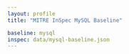 ```yaml
---
layout: profile
title: "MITRE InSpec MySQL Baseline"

baseline: mysql
inspec: data/mysql-baseline.json
---
```

